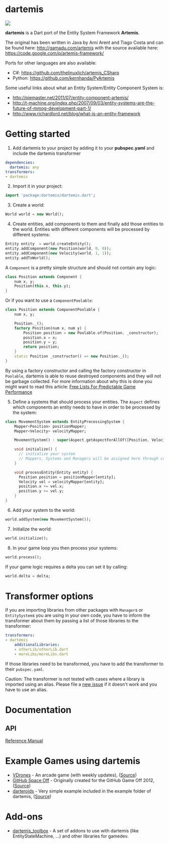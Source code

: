 dartemis
========

[![](https://drone.io/denniskaselow/dartemis/status.png)](https://drone.io/denniskaselow/dartemis/latest)

**dartemis** is a Dart port of the Entity System Framework **Artemis**.

The original has been written in Java by Arni Arent and Tiago Costa and can be found here: http://gamadu.com/artemis with the source available here: https://code.google.com/p/artemis-framework/

Ports for other languages are also available:

* C#: https://github.com/thelinuxlich/artemis_CSharp
* Python: https://github.com/kernhanda/PyArtemis

Some useful links about what an Entity System/Entity Component System is:

* http://piemaster.net/2011/07/entity-component-artemis/
* http://t-machine.org/index.php/2007/09/03/entity-systems-are-the-future-of-mmog-development-part-1/
* http://www.richardlord.net/blog/what-is-an-entity-framework

Getting started
===============

1. Add dartemis to your project by adding it to your **pubspec.yaml** and include the dartemis transformer

```yaml
dependencies:
  dartemis: any
transformers:
- dartemis
```
2. Import it in your project:

```dart
import 'package:dartemis/dartemis.dart';
```
3. Create a world:

```dart
World world = new World();
```
4. Create entities, add components to them and finally add those entities to the world. Entities with different components will be processed by different systems:

```dart
Entity entity  = world.createEntity();
entity.addComponent(new Position(world, 0, 0));
entity.addComponent(new Velocity(world, 1, 1));
entity.addToWorld();
```
A `Component` is a pretty simple structure and should not contain any logic:

```dart
class Position extends Component {
    num x, y;
    Position(this.x, this.y);
}
```
Or if you want to use a `ComponentPoolable`:

```dart
class Position extends ComponentPoolable {
    num x, y;

    Position._();
    factory Position(num x, num y) {
        Position position = new Poolable.of(Position, _constructor);
        position.x = x;
        position.y = y;
        return position;
    }
    static Position _constructor() => new Position._();
}
```
By using a factory constructor and calling the factory constructor in `Poolable`, dartemis is able to reuse destroyed components and they will not be garbage collected. For more information about why this is done you might want to read this article: [Free Lists For Predictable Game Performance](http://dartgamedevs.org/blog/2012/11/02/Free-Lists-For-Predictable-Game-Performance/)

5. Define a systems that should process your entities. The `Aspect` defines which components an entity needs to have in order to be processed by the system:

```dart
class MovementSystem extends EntityProcessingSystem {
    Mapper<Position> positionMapper;
    Mapper<Velocity> velocityMapper;

    MovementSystem() : super(Aspect.getAspectForAllOf([Position, Velocity]));

    void initialize() {
      // initialize your system
      // Mappers, Systems and Managers will be assigned here through code generation by the transformer
    }

    void processEntity(Entity entity) {
      Position position = positionMapper[entity];
      Velocity vel = velocityMapper[entity];
      position.x += vel.x;
      position.y += vel.y;
    }
}
```
6. Add your system to the world:

```dart
world.addSystem(new MovementSystem());
```
7. Initialize the world:

```dart
world.initialize();
```
8. In your game loop you then process your systems:

```dart
world.process();
```
If your game logic requires a delta you can set it by calling:
```dart
world.delta = delta;
```

Transformer options
===================
If you are importing libraries from other packages with `Manager`s or `EntitySystem`s you
are using in your own code, you have to inform the transformer about them by passing
a list of those libraries to the transformer:

```yaml
transformers:
- dartemis
    additionalLibraries:
    - otherLib/otherLib.dart
    - moreLibs/moreLibs.dart
```

If those libraries need to be transformed, you have to add the transformer to 
their `pubspec.yaml`.

Caution: The transformer is not tested with cases where a library is imported
using an alias. Please file a [new issue](https://github.com/denniskaselow/dartemis/issues/new)
if it doesn't work and you have to use an alias.


Documentation
=============
API
---
[Reference Manual](http://www.dartdocs.org/documentation/dartemis/latest/index.html#dartemis)

Example Games using dartemis
============================
* [VDrones](http://vdrones.appspot.com/) - An arcade game (with weekly updates), ([Source](https://github.com/davidB/vdrones))
* [GitHub Space Off](http://denniskaselow.github.com/game-off-2012/) - Originally created for the GitHub Game Off 2012, ([Source](https://github.com/denniskaselow/game-off-2012))
* [darteroids](http://denniskaselow.github.com/dartemis/example/darteroids/web/darteroids.html) - Very simple example included in the example folder of dartemis, ([Source](https://github.com/denniskaselow/dartemis/tree/master/example/web))


Add-ons
=======
* [dartemis_toolbox](https://github.com/davidB/dartemis_toolbox/) - A set of addons to use with dartemis (like EntityStateMachine, ...) and other libraries for gamedev.
